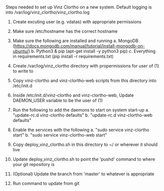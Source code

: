 Steps needed to set up Vinz Clortho on a new system.  Default logging is into /var/log/vinz_clortho/vinz_clortho.log

1. Create excuting user (e.g. vdatas) with appropriate permissions

2. Make sure /etc/hostname has the correct hostname

3. Make sure the following are installed and running
   a. MongoDB (https://docs.mongodb.com/manual/tutorial/install-mongodb-on-ubuntu/)
   b. Python3 & pip (apt-get install -y python3 pip)
   c. Everything in requirements.txt (pip install -r requirements.txt)

4. Create /var/log/vinz_clortho directory with propermissions for user of (1) to write to

5. Copy vinz-clortho and vinz-clortho-web scripts from this directory into /etc/init.d

6. Inside /etc/init.d/vinz-clortho and vinz-clortho-web, Update DAEMON_USER variable to be the user of (1)

7. Run the following to add the daemons to start on system start-up
   a. "update-rc.d vinz-clortho defaults"
   b. "update-rc.d vinz-clortho-web defaults"

8. Enable the services with the following
   a. "sudo service vinz-clortho start"
   b. "sudo service vinz-clortho-web start"

9. Copy deploy_vinz_clortho.sh in this directory to ~/ or wherever it should live

10. Update deploy_vinz_clortho.sh to point the 'pushd' command to where your git repository is

11. (Optional) Update the branch from 'master' to whatever is appropriate

12. Run command to update from git